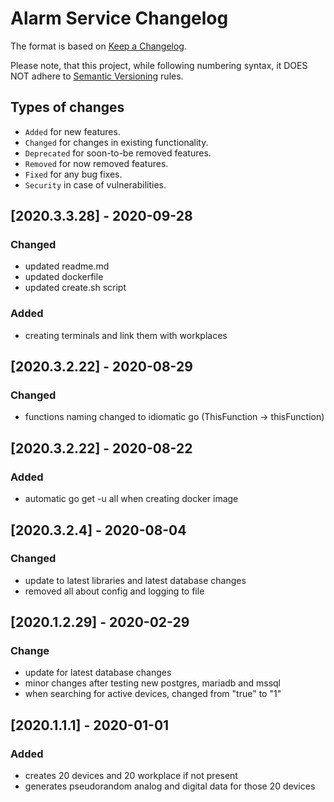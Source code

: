 # Alarm Service Changelog

The format is based on [Keep a Changelog](http://keepachangelog.com/en/1.0.0/).

Please note, that this project, while following numbering syntax, it DOES NOT
adhere to [Semantic Versioning](http://semver.org/spec/v2.0.0.html) rules.

## Types of changes

* ```Added``` for new features.
* ```Changed``` for changes in existing functionality.
* ```Deprecated``` for soon-to-be removed features.
* ```Removed``` for now removed features.
* ```Fixed``` for any bug fixes.
* ```Security``` in case of vulnerabilities.

## [2020.3.3.28] - 2020-09-28

### Changed
- updated readme.md
- updated dockerfile
- updated create.sh script

### Added
- creating terminals and link them with workplaces

## [2020.3.2.22] - 2020-08-29

### Changed
- functions naming changed to idiomatic go (ThisFunction -> thisFunction)

## [2020.3.2.22] - 2020-08-22

### Added
- automatic go get -u all when creating docker image


## [2020.3.2.4] - 2020-08-04

### Changed
- update to latest libraries and latest database changes
- removed all about config and logging to file

## [2020.1.2.29] - 2020-02-29

### Change
- update for latest database changes
- minor changes after testing new postgres, mariadb and mssql
- when searching for active devices, changed from "true" to "1"

## [2020.1.1.1] - 2020-01-01

### Added
- creates 20 devices and 20 workplace if not present
- generates pseudorandom analog and digital data for those 20 devices

